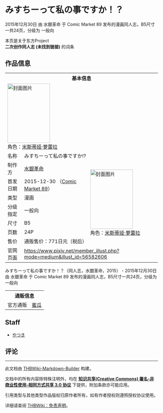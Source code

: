 # みすちーって私の事ですか！？

<!-- source html: G:\repos\THBWiki-Markdown-Builder\THBWikiMarkdown\Temp\main\6\63\ns0%3A%E3%81%BF%E3%81%99%E3%81%A1%E3%83%BC%E3%81%A3%E3%81%A6%E7%A7%81%E3%81%AE%E4%BA%8B%E3%81%A7%E3%81%99%E3%81%8B%EF%BC%81%EF%BC%9F.html -->

2015年12月30日 由 水銀革命 于 Comic Market 89 发布的漫画同人志，B5尺寸一共24页，分级为 一般向

本页是关于东方Project  
 **二次创作同人志 (未找到链接)** 的词条
## 作品信息

<table><tbody><tr><th colspan="3">基本信息</th></tr><tr><td class="cover-artwork-mobile" colspan="2"><a href="./文件-みすちーって私の事ですか!-封面.jpg.md" class="image" title="封面图片"><img alt="封面图片" src="https://upload.thwiki.cc/thumb/9/99/%E3%81%BF%E3%81%99%E3%81%A1%E3%83%BC%E3%81%A3%E3%81%A6%E7%A7%81%E3%81%AE%E4%BA%8B%E3%81%A7%E3%81%99%E3%81%8B%21%3F%E5%B0%81%E9%9D%A2.jpg/140px-%E3%81%BF%E3%81%99%E3%81%A1%E3%83%BC%E3%81%A3%E3%81%A6%E7%A7%81%E3%81%AE%E4%BA%8B%E3%81%A7%E3%81%99%E3%81%8B%21%3F%E5%B0%81%E9%9D%A2.jpg" decoding="async" loading="lazy" width="140" height="196" srcset="https://upload.thwiki.cc/thumb/9/99/%E3%81%BF%E3%81%99%E3%81%A1%E3%83%BC%E3%81%A3%E3%81%A6%E7%A7%81%E3%81%AE%E4%BA%8B%E3%81%A7%E3%81%99%E3%81%8B%21%3F%E5%B0%81%E9%9D%A2.jpg/210px-%E3%81%BF%E3%81%99%E3%81%A1%E3%83%BC%E3%81%A3%E3%81%A6%E7%A7%81%E3%81%AE%E4%BA%8B%E3%81%A7%E3%81%99%E3%81%8B%21%3F%E5%B0%81%E9%9D%A2.jpg 1.5x, https://upload.thwiki.cc/thumb/9/99/%E3%81%BF%E3%81%99%E3%81%A1%E3%83%BC%E3%81%A3%E3%81%A6%E7%A7%81%E3%81%AE%E4%BA%8B%E3%81%A7%E3%81%99%E3%81%8B%21%3F%E5%B0%81%E9%9D%A2.jpg/280px-%E3%81%BF%E3%81%99%E3%81%A1%E3%83%BC%E3%81%A3%E3%81%A6%E7%A7%81%E3%81%AE%E4%BA%8B%E3%81%A7%E3%81%99%E3%81%8B%21%3F%E5%B0%81%E9%9D%A2.jpg 2x" data-file-width="1430" data-file-height="2000"></a><div class="cover-char">角色：<a href="./米斯蒂娅·萝蕾拉.md" title="米斯蒂娅·萝蕾拉">米斯蒂娅·萝蕾拉</a></div></td>
</tr><tr><td class="label">名称</td><td colspan="2"> みすちーって私の事ですか!? </td></tr><tr><td class="label">制作方</td><td><a href="./水銀革命.md" title="水銀革命">水銀革命</a></td><td class="cover-artwork" rowspan="7" style="min-width:196px;"><a href="./文件-みすちーって私の事ですか!-封面.jpg.md" class="image" title="封面图片"><img alt="封面图片" src="https://upload.thwiki.cc/thumb/9/99/%E3%81%BF%E3%81%99%E3%81%A1%E3%83%BC%E3%81%A3%E3%81%A6%E7%A7%81%E3%81%AE%E4%BA%8B%E3%81%A7%E3%81%99%E3%81%8B%21%3F%E5%B0%81%E9%9D%A2.jpg/140px-%E3%81%BF%E3%81%99%E3%81%A1%E3%83%BC%E3%81%A3%E3%81%A6%E7%A7%81%E3%81%AE%E4%BA%8B%E3%81%A7%E3%81%99%E3%81%8B%21%3F%E5%B0%81%E9%9D%A2.jpg" decoding="async" loading="lazy" width="140" height="196" srcset="https://upload.thwiki.cc/thumb/9/99/%E3%81%BF%E3%81%99%E3%81%A1%E3%83%BC%E3%81%A3%E3%81%A6%E7%A7%81%E3%81%AE%E4%BA%8B%E3%81%A7%E3%81%99%E3%81%8B%21%3F%E5%B0%81%E9%9D%A2.jpg/210px-%E3%81%BF%E3%81%99%E3%81%A1%E3%83%BC%E3%81%A3%E3%81%A6%E7%A7%81%E3%81%AE%E4%BA%8B%E3%81%A7%E3%81%99%E3%81%8B%21%3F%E5%B0%81%E9%9D%A2.jpg 1.5x, https://upload.thwiki.cc/thumb/9/99/%E3%81%BF%E3%81%99%E3%81%A1%E3%83%BC%E3%81%A3%E3%81%A6%E7%A7%81%E3%81%AE%E4%BA%8B%E3%81%A7%E3%81%99%E3%81%8B%21%3F%E5%B0%81%E9%9D%A2.jpg/280px-%E3%81%BF%E3%81%99%E3%81%A1%E3%83%BC%E3%81%A3%E3%81%A6%E7%A7%81%E3%81%AE%E4%BA%8B%E3%81%A7%E3%81%99%E3%81%8B%21%3F%E5%B0%81%E9%9D%A2.jpg 2x" data-file-width="1430" data-file-height="2000"></a><div class="cover-char">角色：<a href="./米斯蒂娅·萝蕾拉.md" title="米斯蒂娅·萝蕾拉">米斯蒂娅·萝蕾拉</a></div></td>
</tr><tr><td class="label">首发日期</td><td>2015-12-30&#160;（<a href="/展会作品列表?e=Comic+Market%2389">Comic Market 89</a>）</td></tr><tr><td class="label">类型</td><td>漫画</td></tr><tr><td class="label">分级指定</td><td>一般向</td></tr><tr><td class="label">尺寸</td><td>B5</td></tr><tr><td class="label">页数</td><td>24P</td></tr><tr><td class="label">售价</td><td>通贩售价：771日元（税后）</td></tr>
<tr><td class="label">官网页面</td><td colspan="2"><a rel="nofollow" class="external free" href="https://www.pixiv.net/member_illust.php?mode=medium&amp;illust_id=56582606">https://www.pixiv.net/member_illust.php?mode=medium&amp;illust_id=56582606</a></td></tr></tbody></table>

みすちーって私の事ですか！？（同人志，水銀革命，2015） - 2015年12月30日 由 水銀革命 于 Comic Market 89 发布的漫画同人志，B5尺寸一共24页，分级为 一般向

<table><tbody><tr><th colspan="3">通贩信息</th></tr><tr><td class="label">官方通贩</td><td colspan="2"><a rel="nofollow" class="external text" href="https://www.melonbooks.co.jp/detail/detail.php?product_id=148078">蜜瓜</a></td></tr></tbody></table>


## Staff
- [やつき](./やつき.md)

## 评论




---

此文档由 [THBWiki-Markdown-Builder](https://github.com/Delsin-Yu/THBWiki-Markdown-Builder) 构建。

文档中的所有内容除特殊注明外，均在 [**知识共享(Creative Commons) 署名-非商业性使用-相同方式共享 3.0 协议**](https://creativecommons.org/licenses/by-sa/3.0/deed.zh-hans) 下提供，附加条款亦可能应用。

引用类型与其他类型作品版权归原作者所有，如有作者授权则遵照授权协议使用。

详细请查阅 [THBWiki：免责声明](https://thbwiki.cc/THBWiki:%E5%85%8D%E8%B4%A3%E5%A3%B0%E6%98%8E)。

